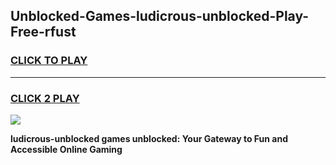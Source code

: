 
## Unblocked-Games-ludicrous-unblocked-Play-Free-rfust
<h3>
<a href="https://premium76.site?title=ludicrous-unblocked&ref=23A">CLICK TO PLAY</a></h3>
<hr>

<h3>
<a href="https://premium76.site?title=ludicrous-unblocked&ref=23A">CLICK 2 PLAY</a>
  
</h3>

<a href="https://premium76.site?title=ludicrous-unblocked&ref=23A"><img src="https://clearcache.store/games.png"></a>


**ludicrous-unblocked games unblocked: Your Gateway to Fun and Accessible Online Gaming**

